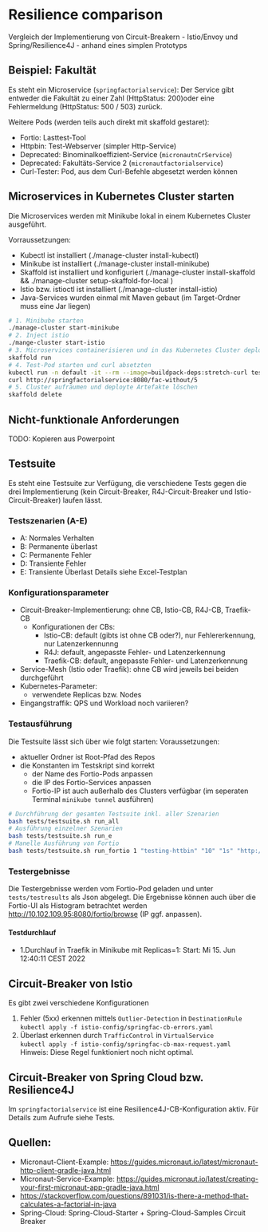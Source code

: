 # Resilience comparison

Vergleich der Implementierung von Circuit-Breakern - Istio/Envoy und Spring/Resilience4J - anhand eines simplen Prototyps

## Beispiel: Fakultät

Es steht ein Microservice (`springfactorialservice`):
Der Service gibt entweder die Fakultät zu einer Zahl (HttpStatus: 200)oder eine Fehlermeldung (HttpStatus: 500 / 503) zurück.

Weitere Pods (werden teils auch direkt mit skaffold gestaret):
- Fortio: Lasttest-Tool
- Httpbin: Test-Webserver (simpler Http-Service)
- Deprecated: Binominalkoeffizient-Service (`micronautnCrService`)
- Deprecated: Fakultäts-Service 2 (`micronautfactorialservice`) 
- Curl-Tester: Pod, aus dem Curl-Befehle abgesetzt werden können

## Microservices in Kubernetes Cluster starten

Die Microservices werden mit Minikube lokal in einem Kubernetes Cluster ausgeführt. 

Vorraussetzungen: 
- Kubectl ist installiert (./manage-cluster install-kubectl)
- Minikube ist installiert (./manage-cluster install-minikube)
- Skaffold ist installiert und konfiguriert  (./manage-cluster install-skaffold && ./manage-cluster setup-skaffold-for-local )
- Istio bzw. istioctl ist installiert (./manage-cluster install-istio)
- Java-Services wurden einmal mit Maven gebaut (im Target-Ordner muss eine Jar liegen)

```bash
# 1. Minibube starten
./manage-cluster start-minikube
# 2. Inject istio
./mange-cluster start-istio
# 3. Microservices containerisieren und in das Kubernetes Cluster deployen
skaffold run
# 4. Test-Pod starten und curl absetzten
kubectl run -n default -it --rm --image=buildpack-deps:stretch-curl tester /bin/bash
curl http://springfactorialservice:8080/fac-without/5 
# 5. Cluster aufräumen und deployte Artefakte löschen
skaffold delete

```

## Nicht-funktionale Anforderungen 
TODO: Kopieren aus Powerpoint

## Testsuite

Es steht eine Testsuite zur Verfügung, die verschiedene Tests gegen die drei Implementierung (kein Circuit-Breaker, R4J-Circuit-Breaker und Istio-Circuit-Breaker) laufen lässt.

### Testszenarien (A-E)
- A: Normales Verhalten
- B: Permanente überlast
- C: Permanente Fehler
- D: Transiente Fehler
- E: Transiente Überlast
Details siehe  Excel-Testplan

### Konfigurationsparameter
- Circuit-Breaker-Implementierung: ohne CB, Istio-CB, R4J-CB, Traefik-CB
    - Konfigurationen der CBs:
        - Istio-CB: default (gibts ist ohne CB oder?), nur Fehlererkennung, nur Latenzerkennunng
        - R4J: default, angepasste Fehler- und Latenzerkennung
        - Traefik-CB: default, angepasste Fehler- und Latenzerkennung
- Service-Mesh (Istio oder Traefik): ohne CB wird jeweils bei beiden durchgeführt
- Kubernetes-Parameter:
    - verwendete Replicas bzw. Nodes 
- Eingangstraffik: QPS und Workload noch variieren?



### Testausführung
Die Testsuite lässt sich über wie folgt starten:
Voraussetzungen:
- aktueller Ordner ist Root-Pfad des Repos
- die Konstanten im Testskript sind korrekt
    - der Name des Fortio-Pods anpassen
    - die IP des Fortio-Services anpassen
    - Fortio-IP ist auch außerhalb des Clusters verfügbar (im seperaten Terminal `minikube tunnel` ausführen)

```bash
# Durchführung der gesamten Testsuite inkl. aller Szenarien
bash tests/testsuite.sh run_all
# Ausführung einzelner Szenarien
bash tests/testsuite.sh run_e
# Manelle Ausführung von Fortio
bash tests/testsuite.sh run_fortio 1 "testing-httbin" "10" "1s" "http://httpbin:8000/get"
```
### Testergebnisse
Die Testergebnisse werden vom Fortio-Pod geladen und unter `tests/testresults` als Json abgelegt.
Die Ergebnisse können auch über die Fortio-UI als Histogram betrachtet werden http://10.102.109.95:8080/fortio/browse (IP ggf. anpassen).

#### Testdurchlauf
- 1.Durchlauf in Traefik in Minikube mit Replicas=1: Start: Mi 15. Jun 12:40:11 CEST 2022

## Circuit-Breaker von Istio
Es gibt zwei verschiedene Konfigurationen
1. Fehler (5xx) erkennen mittels `Outlier-Detection` in `DestinationRule`  
`kubectl apply -f istio-config/springfac-cb-errors.yaml`  
2. Überlast erkennen durch `TrafficControl` in `VirtualService`  
`kubectl apply -f istio-config/springfac-cb-max-request.yaml`  
Hinweis: Diese Regel funktioniert noch nicht optimal.

## Circuit-Breaker von Spring Cloud bzw. Resilience4J
Im `springfactorialservice` ist eine Resilience4J-CB-Konfiguration aktiv. Für Details zum Aufrufe siehe Tests.

## Quellen:
- Micronaut-Client-Example: https://guides.micronaut.io/latest/micronaut-http-client-gradle-java.html
- Micronaut-Service-Example: https://guides.micronaut.io/latest/creating-your-first-micronaut-app-gradle-java.html
- https://stackoverflow.com/questions/891031/is-there-a-method-that-calculates-a-factorial-in-java
- Spring-Cloud: Spring-Cloud-Starter + Spring-Cloud-Samples Circuit Breaker